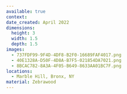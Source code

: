 ```yaml
---
available: true
context:
date_created: April 2022
dimensions:
  height: 3
  width: 1.5
  depth: 1.5
images:
  - 737FDF99-9F4D-4DF8-B2F0-16689FAF4017.png
  - 40E1328A-D50F-4D8A-B7F5-021854DA7021.png
  - 8BCAC782-8A3A-4F05-B649-8633AA01BC7F.png
locations:
  - Marble Hill, Bronx, NY
material: Zebrawood
---
```


